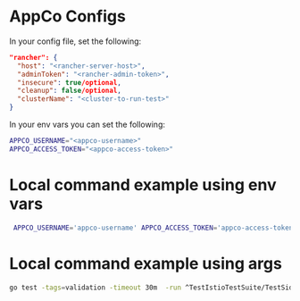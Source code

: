 # AppCo Configs

In your config file, set the following:

```json
"rancher": { 
  "host": "<rancher-server-host>",
  "adminToken": "<rancher-admin-token>",
  "insecure": true/optional,
  "cleanup": false/optional,
  "clusterName": "<cluster-to-run-test>"
}
```

In your env vars you can set the following:

```bash
APPCO_USERNAME="<appco-username>"
APPCO_ACCESS_TOKEN="<appco-access-token>"
```

# Local command example using env vars

```bash
 APPCO_USERNAME='appco-username' APPCO_ACCESS_TOKEN='appco-access-token'; go test -tags=validation -timeout 30m  -run ^TestIstioTestSuite/TestSideCarInstallation$  github.com/rancher/tests/validation/charts/appco
 ```

# Local command example using args

 ```bash
 go test -tags=validation -timeout 30m  -run ^TestIstioTestSuite/TestSideCarInstallation$  github.com/rancher/tests/validation/charts/appco -APPCO_USERNAME 'appco-username' -APPCO_ACCESS_TOKEN 'appco-access-token'
 ```
